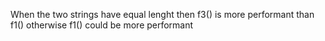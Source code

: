 When the two strings have equal lenght then f3() is more performant than f1() otherwise f1() could be more performant